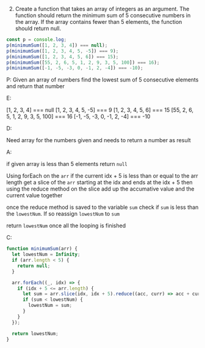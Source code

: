 2. Create a function that takes an array of integers as an argument. The function should return the minimum sum of 5 consecutive numbers in the array. If the array contains fewer than 5 elements, the function should return null.

```javascript
const p = console.log;
p(minimumSum([1, 2, 3, 4]) === null);
p(minimumSum([1, 2, 3, 4, 5, -5]) === 9);
p(minimumSum([1, 2, 3, 4, 5, 6]) === 15);
p(minimumSum([55, 2, 6, 5, 1, 2, 9, 3, 5, 100]) === 16);
p(minimumSum([-1, -5, -3, 0, -1, 2, -4]) === -10);
```

P: Given an array of numbers find the lowest sum of 5 consecutive elements and return that number

E:

[1, 2, 3, 4] === null
[1, 2, 3, 4, 5, -5] === 9
[1, 2, 3, 4, 5, 6] === 15
[55, 2, 6, 5, 1, 2, 9, 3, 5, 100] === 16
[-1, -5, -3, 0, -1, 2, -4] === -10

D:

Need array for the numbers given and needs to return a number as result

A:

if given array is less than 5 elements return `null`

Using forEach on the `arr` if the current idx + 5 is less than or equal to the arr length
get a slice of the `arr` starting at the idx and ends at the idx + 5 then using the reduce method on the slice add up the accumative value and the current value together

once the reduce method is saved to the variable `sum` check if `sum` is less than the `lowestNum`. If so reassign `lowestNum` to `sum`

return `lowestNum` once all the looping is finished

C:

```javascript
function minimumSum(arr) {
  let lowestNum = Infinity;
  if (arr.length < 5) {
    return null;
  }

  arr.forEach((_, idx) => {
    if (idx + 5 <= arr.length) {
      let sum = arr.slice(idx, idx + 5).reduce((acc, curr) => acc + curr);
      if (sum < lowestNum) {
        lowestNum = sum;
      }
    }
  });

  return lowestNum;
}
```

